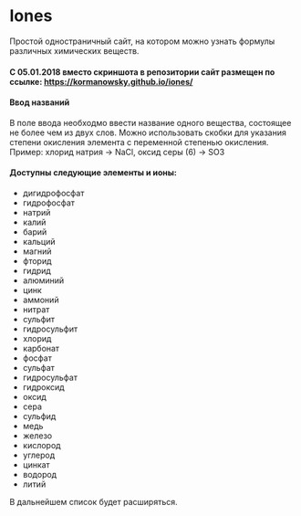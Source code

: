 # Iones
Простой одностраничный сайт, на котором можно узнать формулы различных химических веществ. 
#### С 05.01.2018 вместо скриншота в репозитории сайт размещен по ссылке: https://kormanowsky.github.io/iones/
#### Ввод названий
В поле ввода необходмо ввести название одного вещества, состоящее не более чем из двух слов. Можно использовать скобки для указания степени окисления элемента с переменной степенью окисления. 
Пример: хлорид натрия -> NaCl, оксид серы (6) -> SO3
#### Доступны следующие элементы и ионы: 
- дигидрофосфат
- гидрофосфат 
- натрий 
- калий 
- барий
- кальций
- магний
- фторид
- гидрид
- алюминий
- цинк
- аммоний
- нитрат
- сульфит
- гидросульфит
- хлорид
- карбонат
- фосфат
- сульфат
- гидросульфат
- гидроксид
- оксид
- сера
- сульфид
- медь
- железо 
- кислород
- углерод
- цинкат
- водород
- литий

В дальнейшем список будет расширяться. 


